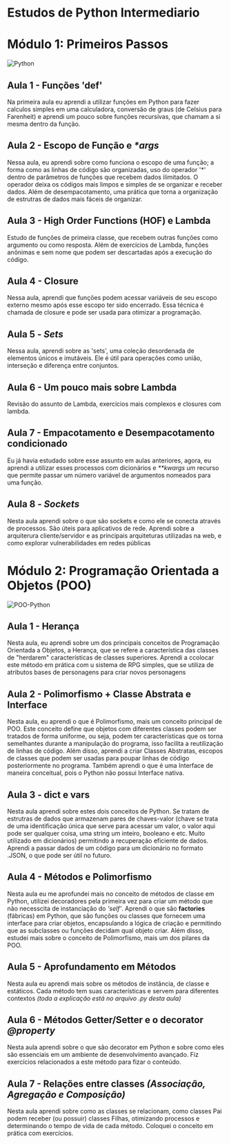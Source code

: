 # Estudos de Python Intermediario 

# **Módulo 1: Primeiros Passos**
![Python](https://www.pngall.com/wp-content/uploads/2016/05/Python-Logo-Free-Download-PNG.png)

## Aula 1 - Funções 'def'
Na primeira aula eu aprendi a utilizar funções em Python para fazer calculos simples em uma calculadora, conversão de graus (de Celsius para Farenheit) e aprendi um pouco sobre funções recursivas, que chamam a si mesma dentro da função.


## Aula 2 - Escopo de Função e _*args_
Nessa aula, eu aprendi sobre como funciona o escopo de uma função; a forma como as linhas de código são organizadas, uso do operador '*' dentro de parâmetros de funções que recebem dados ilimitados. 
O operador deixa os códigos mais limpos e simples de se organizar e receber dados. Além de desempacotamento, uma prática que torna a organização de estrutras de dados mais fáceis de organizar. 


## Aula 3 - High Order Functions (HOF) e Lambda
Estudo de funções de primeira classe, que recebem outras funções como argumento ou como resposta. Além de exercícios de Lambda, funções anônimas e sem nome que podem ser descartadas após a execução do    
código.


## Aula 4 - Closure 
Nessa aula, aprendi que funções podem acessar variáveis de seu escopo externo mesmo após esse escopo ter sido encerrado. Essa técnica é chamada de closure e pode ser usada para otimizar a programação.


## Aula 5 - _Sets_
Nessa aula, aprendi sobre as 'sets', uma coleção desordenada de elementos únicos e imutáveis. Ele é útil para operações como união, interseção e diferença entre conjuntos. 


## Aula 6 - Um pouco mais sobre **Lambda**
Revisão do assunto de Lambda, exercícios mais complexos e closures com lambda. 


## Aula 7 - Empacotamento e Desempacotamento condicionado
Eu já havia estudado sobre esse assunto em aulas anteriores, agora, eu aprendi a utilizar esses processos com dicionários e _**kwargs_ um recurso que permite passar um número variável de 
argumentos nomeados para uma função. 


## Aula 8 - *Sockets*
Nesta aula aprendi sobre o que são sockets e como ele se conecta através de processos. São úteis para aplicativos de rede. Aprendi sobre a arquiterura cliente/servidor e as principais arquiteturas utilizadas na web, e como explorar vulnerabilidades em redes públicas 


# **Módulo 2: Programação Orientada a Objetos (POO)**
![POO-Python](https://dojo.bylearn.com.br/wp-content/uploads/2020/09/dojo-7.png)

## Aula 1 - Herança 
Nesta aula, eu aprendi sobre um dos principais conceitos de Programação Orientada a Objetos, a Herança, que se refere a característica das classes de "herdarem" características de classes superiores. Aprendi a ccolocar este método em prática com u sistema de RPG simples, que se utiliza de atributos bases de personagens para criar novos personagens

## Aula 2 - Polimorfismo + Classe Abstrata e Interface 
Nesta aula, eu aprendi o que é Polimorfismo, mais um conceito principal de POO. Este conceito define que objetos com diferentes classes podem ser tratados de forma uniforme, ou seja, podem ter características que os torna semelhantes durante a manipulação do programa, isso facilita a reutilização de linhas de código. Além disso, aprendi a criar Classes Abstratas, escopos de classes que podem ser usadas para poupar linhas de código posteriormente no programa. Também aprendi o que é uma Interface de maneira conceitual, pois o Python não possui Interface nativa.

## Aula 3 - **__dict__ e vars**
Nesta aula aprendi sobre estes dois conceitos de Python. Se tratam de estrutras de dados que armazenam pares de chaves-valor (chave se trata de uma identificação única que serve para acessar um valor, o valor aqui pode ser qualquer coisa, uma string um inteiro, booleano e etc. Muito utilizado em dicionários) permitindo a recuperação eficiente de dados. Aprendi a passar dados de um código para um dicionário no formato .JSON, o que pode ser útil no futuro. 

## Aula 4 - Métodos e Polimorfismo 
Nesta aula eu me aprofundei mais no conceito de métodos de classe em Python, utilizei decoradores pela primeira vez para criar um método que não necesscita de instanciação do *'self'*. Aprendi o que são **factories** (fábricas) em Python, que são funções ou classes que fornecem uma interface para criar objetos, encapsulando a lógica de criação e permitindo que as subclasses ou funções decidam qual objeto criar. Além disso, estudei mais sobre o conceito de Polimorfismo, mais um dos pilares da POO. 

## Aula 5 - Aprofundamento em Métodos 
Nesta aula eu aprendi mais sobre os métodos de instância, de classe e estáticos. Cada método tem suas características e servem para diferentes contextos _(toda a explicação está no arquivo .py desta aula)_ 

## Aula 6 - Métodos Getter/Setter e o decorator _@property_
Nesta aula aprendi sobre o que são decorator em Python e sobre como eles são essenciais em um ambiente de desenvolvimento avançado. Fiz exercícios relacionados a este método para fizar o conteúdo. 

## Aula 7 - Relações entre classes *(Associação, Agregação e Composição)* 
Nesta aula aprendi sobre como as classes se relacionam, como classes Pai podem receber (ou possuir) classes Filhas, otimizando processos e determinando o tempo de vida de cada método. Coloquei o conceito em prática com exercícios.
